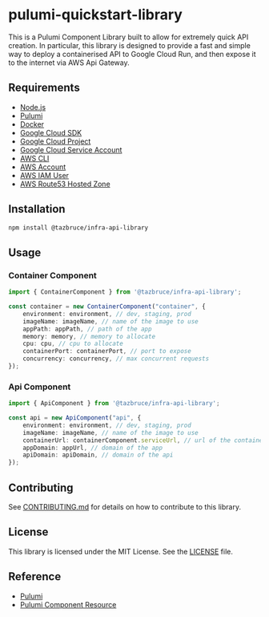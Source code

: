 # pulumi-quickstart-library
This is a Pulumi Component Library built to allow for extremely quick API creation. 
In particular, this library is designed to provide a fast and simple way to deploy a containerised API to Google Cloud Run,
and then expose it to the internet via AWS Api Gateway.

## Requirements
* [Node.js](https://nodejs.org/en/download/)
* [Pulumi](https://www.pulumi.com/docs/get-started/install/)
* [Docker](https://docs.docker.com/get-docker/)
* [Google Cloud SDK](https://cloud.google.com/sdk/docs/install)
* [Google Cloud Project](https://cloud.google.com/resource-manager/docs/creating-managing-projects)
* [Google Cloud Service Account](https://cloud.google.com/iam/docs/creating-managing-service-accounts)
* [AWS CLI](https://docs.aws.amazon.com/cli/latest/userguide/install-cliv2.html)
* [AWS Account](https://aws.amazon.com/premiumsupport/knowledge-center/create-and-activate-aws-account/)
* [AWS IAM User](https://docs.aws.amazon.com/IAM/latest/UserGuide/id_users_create.html)
* [AWS Route53 Hosted Zone](https://docs.aws.amazon.com/Route53/latest/DeveloperGuide/CreatingHostedZone.html)

## Installation
```bash
npm install @tazbruce/infra-api-library
```

## Usage
### Container Component
```typescript
import { ContainerComponent } from '@tazbruce/infra-api-library';

const container = new ContainerComponent("container", {
    environment: environment, // dev, staging, prod
    imageName: imageName, // name of the image to use
    appPath: appPath, // path of the app
    memory: memory, // memory to allocate
    cpu: cpu, // cpu to allocate
    containerPort: containerPort, // port to expose
    concurrency: concurrency, // max concurrent requests
});
```

### Api Component

```typescript
import { ApiComponent } from '@tazbruce/infra-api-library';

const api = new ApiComponent("api", {
    environment: environment, // dev, staging, prod
    imageName: imageName, // name of the image to use
    containerUrl: containerComponent.serviceUrl, // url of the container
    appDomain: appUrl, // domain of the app
    apiDomain: apiDomain, // domain of the api
});
```

## Contributing
See [CONTRIBUTING.md](CONTRIBUTING.md) for details on how to contribute to this library.

## License
This library is licensed under the MIT License. See the [LICENSE](LICENSE) file.

## Reference
* [Pulumi](https://www.pulumi.com/)
* [Pulumi Component Resource](https://www.pulumi.com/docs/intro/concepts/programming-model/#component-resources)